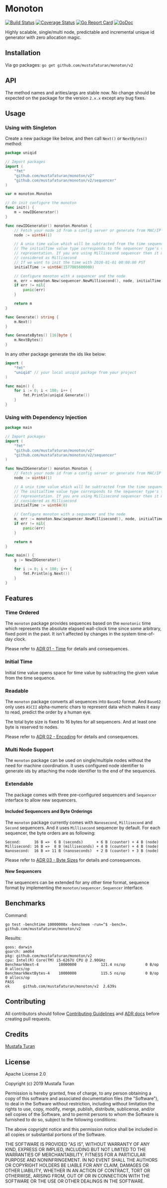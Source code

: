 # Monoton

[![Build Status](https://travis-ci.org/mustafaturan/monoton.svg?branch=master)](https://travis-ci.org/mustafaturan/monoton)
[![Coverage Status](https://coveralls.io/repos/github/mustafaturan/monoton/badge.svg?branch=master)](https://coveralls.io/github/mustafaturan/monoton?branch=main)
[![Go Report Card](https://goreportcard.com/badge/github.com/mustafaturan/monoton)](https://goreportcard.com/report/github.com/mustafaturan/monoton)
[![GoDoc](https://godoc.org/github.com/mustafaturan/monoton?status.svg)](https://godoc.org/github.com/mustafaturan/monoton/v2)

Highly scalable, single/multi node, predictable and incremental unique id
generator with zero allocation magic.

## Installation

Via go packages:
```go get github.com/mustafaturan/monoton/v2```

## API

The method names and arities/args are stable now. No change should be expected
on the package for the version `2.x.x` except any bug fixes.

## Usage

### Using with Singleton

Create a new package like below, and then call `Next()` or `NextBytes()` method:

```go
package uniqid

// Import packages
import (
	"fmt"
	"github.com/mustafaturan/monoton/v2"
	"github.com/mustafaturan/monoton/v2/sequencer"
)

var m monoton.Monoton

// On init configure the monoton
func init() {
	m = newIDGenerator()
}

func newIDGenerator() monoton.Monoton {
	// Fetch your node id from a config server or generate from MAC/IP address
	node := uint64(1)

	// A unix time value which will be subtracted from the time sequence value.
	// The initialTime value type corresponds to the sequencer type's time
	// representation. If you are using Millisecond sequencer then it must be
	// considered as Millisecond
	// If we want to init the time with 2020-01-01 00:00:00 PST
	initialTime := uint64(1577865600000)

	// Configure monoton with a sequencer and the node
	m, err = monoton.New(sequencer.NewMillisecond(), node, initialTime)
	if err != nil{
		panic(err)
	}

	return m
}

func Generate() string {
	m.Next()
}

func GeneateBytes() [16]byte {
	m.NextBytes()
}
```

In any other package generate the ids like below:

```go
import (
	"fmt"
	"uniqid" // your local uniqid package from your project
)

func main() {
	for i := 0; i < 100; i++ {
		fmt.Println(uniqid.Generate())
	}
}
```

### Using with Dependency Injection

```go
package main

// Import packages
import (
	"fmt"
	"github.com/mustafaturan/monoton/v2"
	"github.com/mustafaturan/monoton/v2/sequencer"
)

func NewIDGenerator() monoton.Monoton {
	// Fetch your node id from a config server or generate from MAC/IP address
	node := uint64(1)

	// A unix time value which will be subtracted from the time sequence value.
	// The initialTime value type corresponds to the sequencer type's time
	// representation. If you are using Millisecond sequencer then it must be
	// considered as Millisecond
	initialTime := uint64(0)

	// Configure monoton with a sequencer and the node
	m, err := monoton.New(sequencer.NewMillisecond(), node, initialTime)
	if err != nil{
		panic(err)
	}

	return m
}

func main() {
	g := NewIDGenerator()

	for i := 0; i < 100; i++ {
		fmt.Println(g.Next())
	}
}
```

## Features

### Time Ordered

The `monoton` package provides sequences based on the `monotonic` time which
represents the absolute elapsed wall-clock time since some arbitrary, fixed
point in the past. It isn't affected by changes in the system time-of-day clock.

Please refer to [ADR 01 - Time](docs/adrs/time.md) for details and consequences.

### Initial Time

Initial time value opens space for time value by subtracting the given value
from the time sequence.

### Readable

The `monoton` package converts all sequences into `Base62` format. And `Base62`
only uses `ASCII` alpha-numeric chars to represent data which makes it easy to
read, predict the order by a human eye.

The total byte size is fixed to 16 bytes for all sequencers. And at least one
byte is reserved to nodes.

Please refer to [ADR 02 - Encoding](docs/adrs/encoding.md) for details and
consequences.

### Multi Node Support

The `monoton` package can be used on single/multiple nodes without the need for
machine coordination. It uses configured node identifier to generate ids by
attaching the node identifier to the end of the sequences.

### Extendable

The package comes with three pre-configured sequencers and `Sequencer` interface
to allow new sequencers.

#### Included Sequencers and Byte Orderings

The `monoton` package currently comes with `Nanosecond`, `Millisecond` and
`Second` sequencers. And it uses `Millisecond` sequencer by default. For each
sequencer, the byte orders are as following:

```
Second:      16 B =>  6 B (seconds)      + 6 B (counter) + 4 B (node)
Millisecond: 16 B =>  8 B (milliseconds) + 4 B (counter) + 4 B (node)
Nanosecond:  16 B => 11 B (nanoseconds)  + 2 B (counter) + 3 B (node)
```

Please refer to [ADR 03 - Byte Sizes](docs/adrs/byte-sizes.md) for details and
consequences.

#### New Sequencers

The sequencers can be extended for any other time format, sequence format by
implementing the `monoton/sequencer.Sequencer` interface.

## Benchmarks

Command:
```
go test -benchtime 10000000x -benchmem -run=^$ -bench=. github.com/mustafaturan/monoton/v2
```

Results:
```
goos: darwin
goarch: amd64
pkg: github.com/mustafaturan/monoton/v2
cpu: Intel(R) Core(TM) i5-6267U CPU @ 2.90GHz
BenchmarkNext-4        	10000000	       121.4 ns/op	       0 B/op	       0 allocs/op
BenchmarkNextBytes-4   	10000000	       115.5 ns/op	       0 B/op	       0 allocs/op
PASS
ok  	github.com/mustafaturan/monoton/v2	2.639s
```

## Contributing

All contributors should follow [Contributing Guidelines](CONTRIBUTING.md) and
[ADR docs](docs/adrs) before creating pull requests.

## Credits

[Mustafa Turan](https://github.com/mustafaturan)

## License

Apache License 2.0

Copyright (c) 2019 Mustafa Turan

Permission is hereby granted, free of charge, to any person obtaining a copy of
this software and associated documentation files (the "Software"), to deal in
the Software without restriction, including without limitation the rights to
use, copy, modify, merge, publish, distribute, sublicense, and/or sell copies of
the Software, and to permit persons to whom the Software is furnished to do so,
subject to the following conditions:

The above copyright notice and this permission notice shall be included in all
copies or substantial portions of the Software.

THE SOFTWARE IS PROVIDED "AS IS", WITHOUT WARRANTY OF ANY KIND, EXPRESS OR
IMPLIED, INCLUDING BUT NOT LIMITED TO THE WARRANTIES OF MERCHANTABILITY, FITNESS
FOR A PARTICULAR PURPOSE AND NONINFRINGEMENT. IN NO EVENT SHALL THE AUTHORS OR
COPYRIGHT HOLDERS BE LIABLE FOR ANY CLAIM, DAMAGES OR OTHER LIABILITY, WHETHER
IN AN ACTION OF CONTRACT, TORT OR OTHERWISE, ARISING FROM, OUT OF OR IN
CONNECTION WITH THE SOFTWARE OR THE USE OR OTHER DEALINGS IN THE SOFTWARE.
